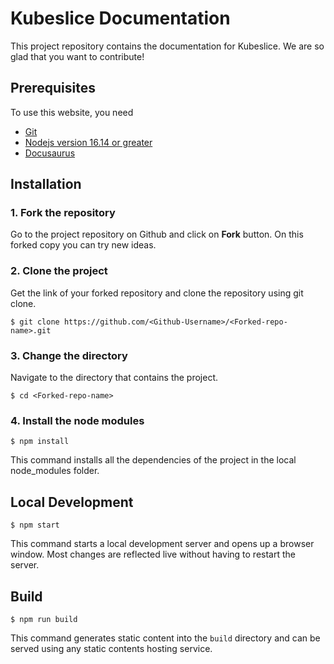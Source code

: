 # Kubeslice Documentation
This project repository contains the documentation for Kubeslice. We are so glad that you want to contribute!

## Prerequisites

To use this website, you need
- [Git](https://git-scm.com/downloads)
- [Nodejs version 16.14 or greater](https://nodejs.org/en/download/)
- [Docusaurus](https://docusaurus.io/docs/installation)

## Installation

### 1. Fork the repository

Go to the project repository on Github and click on **Fork** button. On this forked copy you can try new ideas.

### 2. Clone the project

Get the link of your forked repository and clone the repository using git clone.
```
$ git clone https://github.com/<Github-Username>/<Forked-repo-name>.git
```

### 3. Change the directory

Navigate to the directory that contains the project.
```
$ cd <Forked-repo-name>
```

### 4. Install the node modules

```
$ npm install
```
This command installs all the dependencies of the project in the local node_modules folder.

## Local Development

```
$ npm start
```

This command starts a local development server and opens up a browser window. Most changes are reflected live without having to restart the server.

## Build

```
$ npm run build
```

This command generates static content into the `build` directory and can be served using any static contents hosting service.


